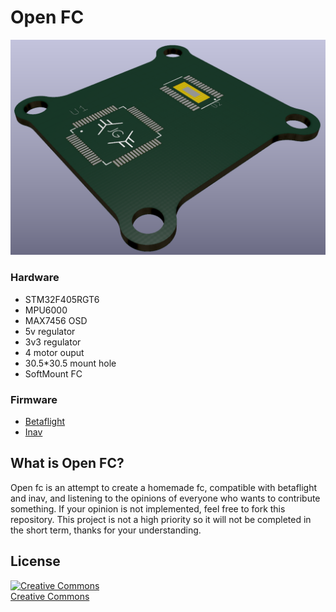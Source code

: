 # Open FC

<img src="https://github.com/JesusGonfer/OpenFlightController/blob/master/Images/Image1.png"/>

### Hardware
  - STM32F405RGT6
  - MPU6000
  - MAX7456 OSD
  - 5v regulator
  - 3v3 regulator
  - 4 motor ouput
  - 30.5*30.5 mount hole
  - SoftMount FC

### Firmware
  - [Betaflight](https://github.com/betaflight/betaflight)
  - [Inav](https://github.com/iNavFlight/inav)

## What is Open FC?
Open fc is an attempt to create a homemade fc, compatible with betaflight and inav, and listening to the opinions of everyone who wants to contribute something. If your opinion is not implemented, feel free to fork this repository.
This project is not a high priority so it will not be completed in the short term, thanks for your understanding.

## License

[![Creative Commons](https://i.creativecommons.org/l/by-sa/4.0/88x31.png) <br> Creative Commons](https://creativecommons.org/licenses/by-sa/4.0/)
